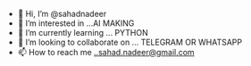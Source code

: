 - 👋 Hi, I’m @sahadnadeer
- 👀 I’m interested in ...AI MAKING
- 🌱 I’m currently learning ... PYTHON 
- 💞️ I’m looking to collaborate on ... TELEGRAM OR WHATSAPP 
- 📫 How to reach me ..sahad.nadeer@gmail.com

<!---
sahadnadeer/sahadnadeer is a ✨ special ✨ repository because its `README.md` (this file) appears on your GitHub profile.
You can click the Preview link to take a look at your changes.
--->
